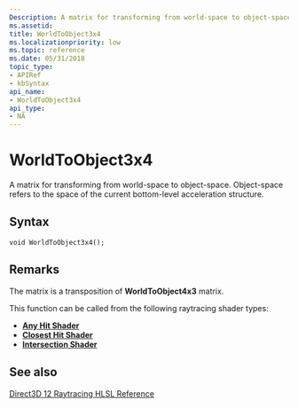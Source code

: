 ```yaml
---
Description: A matrix for transforming from world-space to object-space.
ms.assetid: 
title: WorldToObject3x4
ms.localizationpriority: low
ms.topic: reference
ms.date: 05/31/2018
topic_type: 
- APIRef
- kbSyntax
api_name: 
- WorldToObject3x4
api_type: 
- NA
---
```


# WorldToObject3x4

A matrix for transforming from world-space to object-space. Object-space refers to the space of the current bottom-level acceleration structure.

## Syntax

```
void WorldToObject3x4();

```




## Remarks

The matrix is a transposition of **WorldToObject4x3** matrix.

This function can be called from the following raytracing shader types:

* [**Any Hit Shader**](any-hit-shader.md)
* [**Closest Hit Shader**](closest-hit-shader.md)
* [**Intersection Shader**](intersection-shader.md)





## See also

<dl> <dt>

[Direct3D 12 Raytracing HLSL Reference](direct3d-12-raytracing-hlsl-reference.md)
</dt> </dl>

 

 




